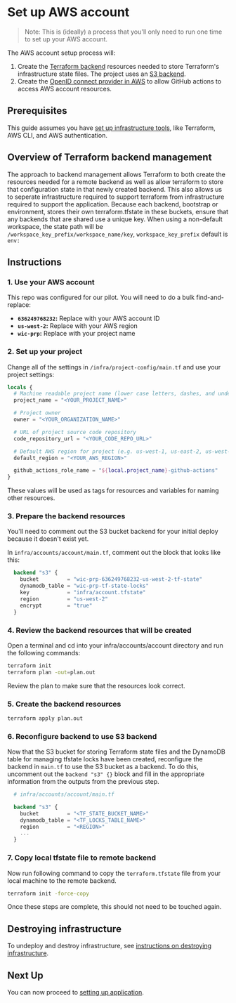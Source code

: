 # Set up AWS account

> Note: This is (ideally) a process that you'll only need to run one time to set up your AWS account.

The AWS account setup process will:

1. Create the [Terraform backend](https://www.terraform.io/language/settings/backends/configuration) resources needed to store Terraform's infrastructure state files. The project uses an [S3 backend](https://www.terraform.io/language/settings/backends/s3).
2. Create the [OpenID connect provider in AWS](https://docs.aws.amazon.com/IAM/latest/UserGuide/id_roles_providers_create_oidc.html) to allow GitHub actions to access AWS account resources.

## Prerequisites

This guide assumes you have [set up infrastructure tools](./1-set-up-infrastructure-tools.md), like Terraform, AWS CLI, and AWS authentication.

## Overview of Terraform backend management

The approach to backend management allows Terraform to both create the resources needed for a remote backend as well as allow terraform to store that configuration state in that newly created backend. This also allows us to seperate infrastructure required to support terraform from infrastructure required to support the application. Because each backend, bootstrap or environment, stores their own terraform.tfstate in these buckets, ensure that any backends that are shared use a unique key. When using a non-default workspace, the state path will be `/workspace_key_prefix/workspace_name/key`, `workspace_key_prefix` default is `env:`

## Instructions

### 1. Use your AWS account

This repo was configured for our pilot. You will need to do a bulk find-and-replace:

- **`636249768232`:** Replace with your AWS account ID
- **`us-west-2`:** Replace with your AWS region
- **`wic-prp`:** Replace with your project name

### 2. Set up your project

Change all of the settings in `/infra/project-config/main.tf` and use your project settings:

```terraform
locals {
  # Machine readable project name (lower case letters, dashes, and underscores)
  project_name = "<YOUR_PROJECT_NAME>"

  # Project owner
  owner = "<YOUR_ORGANIZATION_NAME>"

  # URL of project source code repository
  code_repository_url = "<YOUR_CODE_REPO_URL>"

  # Default AWS region for project (e.g. us-west-1, us-east-2, us-west-1)
  default_region = "<YOUR_AWS_REGION>"

  github_actions_role_name = "${local.project_name}-github-actions"
}
```

These values will be used as tags for resources and variables for naming other resources.

### 3. Prepare the backend resources

You'll need to comment out the S3 bucket backend for your initial deploy because it doesn't exist yet.

In `infra/accounts/account/main.tf`, comment out the block that looks like this:

```terraform
  backend "s3" {
    bucket         = "wic-prp-636249768232-us-west-2-tf-state"
    dynamodb_table = "wic-prp-tf-state-locks"
    key            = "infra/account.tfstate"
    region         = "us-west-2"
    encrypt        = "true"
  }
```

### 4. Review the backend resources that will be created

Open a terminal and cd into your infra/accounts/account directory and run the following commands:

```bash
terraform init
terraform plan -out=plan.out
```

Review the plan to make sure that the resources look correct.

### 5. Create the backend resources

```bash
terraform apply plan.out
```

### 6. Reconfigure backend to use S3 backend

Now that the S3 bucket for storing Terraform state files and the DynamoDB table for managing tfstate locks have been created, reconfigure the backend in `main.tf` to use the S3 bucket as a backend. To do this, uncomment out the `backend "s3" {}` block and fill in the appropriate information from the outputs from the previous step.

```terraform
  # infra/accounts/account/main.tf

  backend "s3" {
    bucket         = "<TF_STATE_BUCKET_NAME>"
    dynamodb_table = "<TF_LOCKS_TABLE_NAME>"
    region         = "<REGION>"
    ...
  }
```

### 7. Copy local tfstate file to remote backend

Now run following command to copy the `terraform.tfstate` file from your local machine to the remote backend.

```bash
terraform init -force-copy
```

Once these steps are complete, this should not need to be touched again.

## Destroying infrastructure

To undeploy and destroy infrastructure, see [instructions on destroying infrastructure](./destroy-infrastructure.md).

## Next Up

You can now proceed to [setting up application](./2-set-up-app.md).